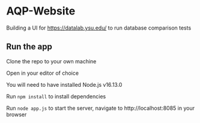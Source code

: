 # AQP-Website
Building a UI for https://datalab.ysu.edu/ to run database comparison tests

## Run the app
Clone the repo to your own machine

Open in your editor of choice

You will need to have installed Node.js v16.13.0

Run `npm install` to install dependencies

Run `node app.js` to start the server, navigate to http://localhost:8085 in your browser